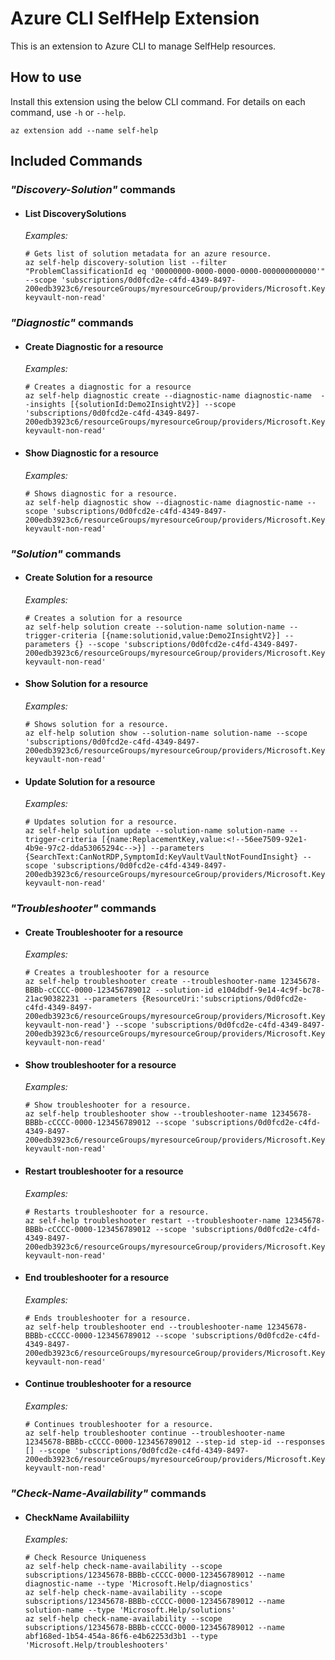 # Azure CLI SelfHelp Extension

This is an extension to Azure CLI to manage SelfHelp resources.

## How to use

Install this extension using the below CLI command. For details on each command, use `-h` or `--help`.

```
az extension add --name self-help
```

## Included Commands

### _"Discovery-Solution"_ commands

- #### List DiscoverySolutions

  _Examples:_

  ```
  # Gets list of solution metadata for an azure resource.
  az self-help discovery-solution list --filter "ProblemClassificationId eq '00000000-0000-0000-0000-000000000000'" --scope 'subscriptions/0d0fcd2e-c4fd-4349-8497-200edb3923c6/resourceGroups/myresourceGroup/providers/Microsoft.KeyVault/vaults/test-keyvault-non-read'
  ```

### _"Diagnostic"_ commands

- #### Create Diagnostic for a resource

  _Examples:_

  ```
  # Creates a diagnostic for a resource
  az self-help diagnostic create --diagnostic-name diagnostic-name  --insights [{solutionId:Demo2InsightV2}] --scope 'subscriptions/0d0fcd2e-c4fd-4349-8497-200edb3923c6/resourceGroups/myresourceGroup/providers/Microsoft.KeyVault/vaults/test-keyvault-non-read'
  ```

- #### Show Diagnostic for a resource

  _Examples:_

  ```
  # Shows diagnostic for a resource.
  az self-help diagnostic show --diagnostic-name diagnostic-name --scope 'subscriptions/0d0fcd2e-c4fd-4349-8497-200edb3923c6/resourceGroups/myresourceGroup/providers/Microsoft.KeyVault/vaults/test-keyvault-non-read'
  ```

### _"Solution"_ commands

- #### Create Solution for a resource

  _Examples:_

  ```
  # Creates a solution for a resource
  az self-help solution create --solution-name solution-name --trigger-criteria [{name:solutionid,value:Demo2InsightV2}] --parameters {} --scope 'subscriptions/0d0fcd2e-c4fd-4349-8497-200edb3923c6/resourceGroups/myresourceGroup/providers/Microsoft.KeyVault/vaults/test-keyvault-non-read'
  ```

- #### Show Solution for a resource

  _Examples:_

  ```
  # Shows solution for a resource.
  az elf-help solution show --solution-name solution-name --scope 'subscriptions/0d0fcd2e-c4fd-4349-8497-200edb3923c6/resourceGroups/myresourceGroup/providers/Microsoft.KeyVault/vaults/test-keyvault-non-read'
  ```

- #### Update Solution for a resource

  _Examples:_

  ```
  # Updates solution for a resource.
  az self-help solution update --solution-name solution-name --trigger-criteria [{name:ReplacementKey,value:<!--56ee7509-92e1-4b9e-97c2-dda53065294c-->}] --parameters {SearchText:CanNotRDP,SymptomId:KeyVaultVaultNotFoundInsight} --scope 'subscriptions/0d0fcd2e-c4fd-4349-8497-200edb3923c6/resourceGroups/myresourceGroup/providers/Microsoft.KeyVault/vaults/test-keyvault-non-read'
  ```

### _"Troubleshooter"_ commands

- #### Create Troubleshooter for a resource

  _Examples:_

  ```
  # Creates a troubleshooter for a resource
  az self-help troubleshooter create --troubleshooter-name 12345678-BBBb-cCCCC-0000-123456789012 --solution-id e104dbdf-9e14-4c9f-bc78-21ac90382231 --parameters {ResourceUri:'subscriptions/0d0fcd2e-c4fd-4349-8497-200edb3923c6/resourceGroups/myresourceGroup/providers/Microsoft.KeyVault/vaults/test-keyvault-non-read'} --scope 'subscriptions/0d0fcd2e-c4fd-4349-8497-200edb3923c6/resourceGroups/myresourceGroup/providers/Microsoft.KeyVault/vaults/test-keyvault-non-read'
  ```

- #### Show troubleshooter for a resource

  _Examples:_

  ```
  # Show troubleshooter for a resource.
  az self-help troubleshooter show --troubleshooter-name 12345678-BBBb-cCCCC-0000-123456789012 --scope 'subscriptions/0d0fcd2e-c4fd-4349-8497-200edb3923c6/resourceGroups/myresourceGroup/providers/Microsoft.KeyVault/vaults/test-keyvault-non-read'
  ```

- #### Restart troubleshooter for a resource

  _Examples:_

  ```
  # Restarts troubleshooter for a resource.
  az self-help troubleshooter restart --troubleshooter-name 12345678-BBBb-cCCCC-0000-123456789012 --scope 'subscriptions/0d0fcd2e-c4fd-4349-8497-200edb3923c6/resourceGroups/myresourceGroup/providers/Microsoft.KeyVault/vaults/test-keyvault-non-read'
  ```

- #### End troubleshooter for a resource

  _Examples:_

  ```
  # Ends troubleshooter for a resource.
  az self-help troubleshooter end --troubleshooter-name 12345678-BBBb-cCCCC-0000-123456789012 --scope 'subscriptions/0d0fcd2e-c4fd-4349-8497-200edb3923c6/resourceGroups/myresourceGroup/providers/Microsoft.KeyVault/vaults/test-keyvault-non-read'
  ```

- #### Continue troubleshooter for a resource

  _Examples:_

  ```
  # Continues troubleshooter for a resource.
  az self-help troubleshooter continue --troubleshooter-name 12345678-BBBb-cCCCC-0000-123456789012 --step-id step-id --responses [] --scope 'subscriptions/0d0fcd2e-c4fd-4349-8497-200edb3923c6/resourceGroups/myresourceGroup/providers/Microsoft.KeyVault/vaults/test-keyvault-non-read'
  ```

### _"Check-Name-Availability"_ commands

- #### CheckName Availabiliity

  _Examples:_

  ```
  # Check Resource Uniqueness
  az self-help check-name-availability --scope subscriptions/12345678-BBBb-cCCCC-0000-123456789012 --name diagnostic-name --type 'Microsoft.Help/diagnostics'
  az self-help check-name-availability --scope subscriptions/12345678-BBBb-cCCCC-0000-123456789012 --name solution-name --type 'Microsoft.Help/solutions'
  az self-help check-name-availability --scope subscriptions/12345678-BBBb-cCCCC-0000-123456789012 --name abf168ed-1b54-454a-86f6-e4b62253d3b1 --type 'Microsoft.Help/troubleshooters'
  ```
